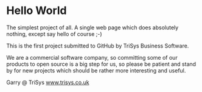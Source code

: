 Hello World
===========

The simplest project of all. A single web page which does absolutely nothing, except say hello of course ;-)

This is the first project submitted to GitHub by TriSys Business Software.

We are a commercial software company, so committing some of our products to open source is a big step for us, 
so please be patient and stand by for new projects which should be rather more interesting and useful.

Garry @ TriSys
www.trisys.co.uk
